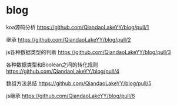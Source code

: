 # blog

koa源码分析
  https://github.com/QiandaoLakeYY/blog/pull/1

继承
  https://github.com/QiandaoLakeYY/blog/pull/2
  
 js各种数据类型的判断
   https://github.com/QiandaoLakeYY/blog/pull/3
   
 
 各种数据类型和Boolean之间的转化规则
   https://github.com/QiandaoLakeYY/blog/pull/4

数组方法总结
   https://github.com/QiandaoLakeYY/blog/pull/5
   
js继承
  https://github.com/QiandaoLakeYY/blog/pull/6
